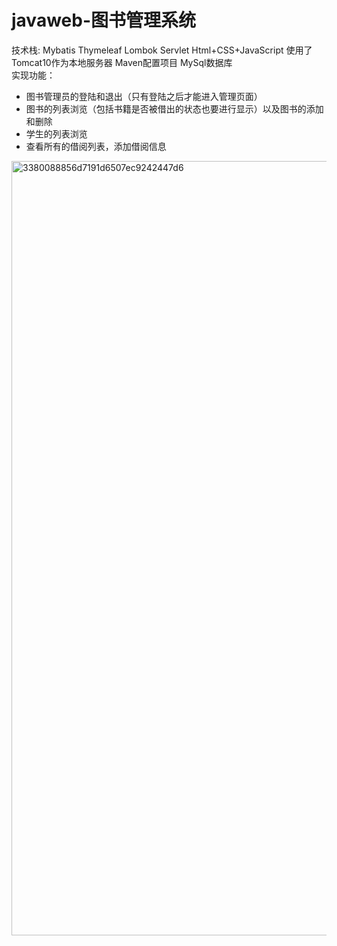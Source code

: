 # javaweb-图书管理系统
技术栈:
Mybatis Thymeleaf Lombok Servlet Html+CSS+JavaScript
使用了Tomcat10作为本地服务器 Maven配置项目  MySql数据库    
实现功能：
- 图书管理员的登陆和退出（只有登陆之后才能进入管理页面）
- 图书的列表浏览（包括书籍是否被借出的状态也要进行显示）以及图书的添加和删除
- 学生的列表浏览
- 查看所有的借阅列表，添加借阅信息
<img width="1239" alt="3380088856d7191d6507ec9242447d6" src="https://github.com/user-attachments/assets/64838290-5fbe-4257-a105-5bf9d7587269">

